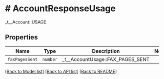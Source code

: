 # # AccountResponseUsage

_t__Account::USAGE

## Properties

Name | Type | Description | Notes
------------ | ------------- | ------------- | -------------
| `faxPagesSent` | ```number``` |  _t__AccountUsage::FAX_PAGES_SENT  |  |

[[Back to Model list]](../../README.md#models) [[Back to API list]](../../README.md#endpoints) [[Back to README]](../../README.md)
